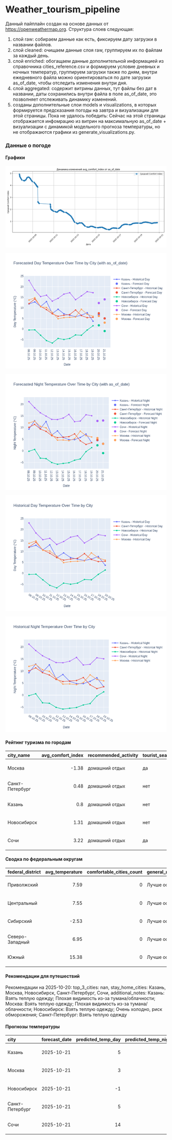 # Weather_tourism_pipeline
Данный пайплайн создан на основе данных от https://openweathermap.org.
Структура слоев следующая:
  1) слой raw: 
  собираем данные как есть, фиксируем дату загрузки в названии файлов.
  2) слой cleaned:
  очищаем данные слоя raw, группируем их по файлам за каждый день.
  3) слой enriched:
  обогащаем данные дополнительной информацией из справочника cities_reference.csv и формируем условие дневных и ночных температур,
  группируем загрузки также по дням, внутри ежедневного файла можно ориентироваться по дате загрузки as_of_date, чтобы отследить изменения внутри дня.
  4) слой aggregated:
   содержит витрины данных, тут файлы без дат в названии, даты сохранились внутри файла в поле as_of_date, это позволняет отслеживать динамику изменений.
  6) созданы дополнительные слои models и visualizations, в которых формируется предсказания погоды на завтра и визуализации для этой страницы.
  Пока не удалось победить: Сейчас на этой страницы отображается инфомрацию из витрин на максимальную as_of_date + визуализации с динамикой модельного прогноза температуры, 
  но не отображаются графики из generate_visualizations.py.
<!-- WEATHER DATA START -->
### Данные о погоде

#### Графики
![Comfort Index Trend](data/visualizations/comfort_index_trend.png)

![Forecasted Day Temperature](data/visualizations/forecasted_day_temperature.png)

![Forecasted Night Temperature](data/visualizations/forecasted_night_temperature.png)

![Historical Day Temperature](data/visualizations/historical_day_temperature.png)

![Historical Night Temperature](data/visualizations/historical_night_temperature.png)

#### Рейтинг туризма по городам
| city_name       |   avg_comfort_index | recommended_activity   | tourist_season_match   | tourism_season   | tour_recommendation       | as_of_date          |
|:----------------|--------------------:|:-----------------------|:-----------------------|:-----------------|:--------------------------|:--------------------|
| Москва          |               -1.38 | домашний отдых         | да                     | Круглогодично    | домашний отдых в сезон    | 2025-10-20 19:19:00 |
| Санкт-Петербург |                0.48 | домашний отдых         | нет                    | Май-Сентябрь     | домашний отдых вне сезона | 2025-10-20 19:19:00 |
| Казань          |                0.8  | домашний отдых         | нет                    | Май-Сентябрь     | домашний отдых вне сезона | 2025-10-20 19:19:00 |
| Новосибирск     |                1.31 | домашний отдых         | нет                    | Июнь-Август      | домашний отдых вне сезона | 2025-10-20 19:19:00 |
| Сочи            |                3.22 | домашний отдых         | да                     | Май-Октябрь      | домашний отдых в сезон    | 2025-10-20 19:19:00 |

#### Сводка по федеральным округам
| federal_district   |   avg_temperature |   comfortable_cities_count | general_recommendation   | as_of_date          |
|:-------------------|------------------:|---------------------------:|:-------------------------|:--------------------|
| Приволжский        |              7.59 |                          0 | Лучше остаться дома      | 2025-10-20 19:19:00 |
| Центральный        |              7.55 |                          0 | Лучше остаться дома      | 2025-10-20 19:19:00 |
| Сибирский          |             -2.53 |                          0 | Лучше остаться дома      | 2025-10-20 19:19:00 |
| Северо-Западный    |              6.95 |                          0 | Лучше остаться дома      | 2025-10-20 19:19:00 |
| Южный              |             15.38 |                          0 | Лучше остаться дома      | 2025-10-20 19:19:00 |

#### Рекомендации для путешествий
Рекомендации на 2025-10-20: top_3_cities: nan, stay_home_cities: Казань, Москва, Новосибирск, Санкт-Петербург, Сочи, additional_notes: Казань: Взять теплую одежду; Плохая видимость из-за тумана/облачности; Москва: Взять теплую одежду; Плохая видимость из-за тумана/облачности; Новосибирск: Взять теплую одежду; Очень холодно, риск обморожения; Санкт-Петербург: Взять теплую одежду

#### Прогнозы температуры
| city            | forecast_date   |   predicted_temp_day |   predicted_temp_night | model_type       | as_of_date          |
|:----------------|:----------------|---------------------:|-----------------------:|:-----------------|:--------------------|
| Казань          | 2025-10-21      |                    5 |                      3 | LinearRegression | 2025-10-20 19:19:40 |
| Москва          | 2025-10-21      |                    3 |                      3 | LinearRegression | 2025-10-20 19:19:40 |
| Новосибирск     | 2025-10-21      |                   -1 |                     -1 | LinearRegression | 2025-10-20 19:19:40 |
| Санкт-Петербург | 2025-10-21      |                    5 |                      3 | LinearRegression | 2025-10-20 19:19:40 |
| Сочи            | 2025-10-21      |                   14 |                     13 | LinearRegression | 2025-10-20 19:19:40 |


<!-- WEATHER DATA END -->
